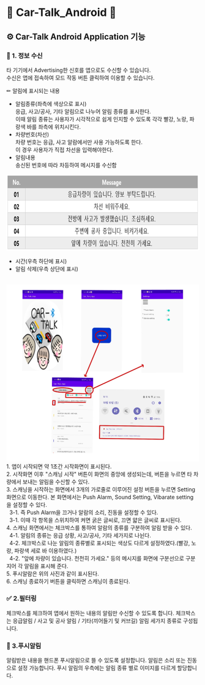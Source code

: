 # 📱 Car-Talk_Android 📱
## ⚙ Car-Talk Android Application 기능
### 📢 1. 정보 수신
타 기기에서 Advertising한 신호를 앱으로도 수신할 수 있습니다. <br>
수신은 앱에 접속하여 모드 작동 버튼 클릭하여 이용할 수 있습니다. <br>

✏︎ 알림에 표시되는 내용
* 알림종류(좌측에 색상으로 표시) <br>
응급, 사고/공사, 기타 알림으로 나누어 알림 종류를 표시한다.<br>
이때 알림 종류는 사용자가 시각적으로 쉽게 인지할 수 있도록 각각 빨강, 노랑, 파랑색 바를 좌측에 위치시킨다.<br>
* 차량번호(차선) <br>
차량 번호는 응급, 사고 알람에서만 사용 가능하도록 한다. <br>
이 경우 사용자가 직접 차선을 입력해야한다.<br>
* 알림내용 <br>
송신된 번호에 따라 차등하여 메시지를 수신함 <br>

<img src = "application\message.PNG" width = "600" height = "200" alt = "messge contents">

* 시간(우측 하단에 표시) 
* 알림 삭제(우측 상단에 표시)<br><br>

<img src = "application\aplication active.jpg" alt = "application active">
1. 앱이 시작되면 약 1초간 시작화면이 표시된다.<br>
2. 시작화면 이후 "스캐닝 시작" 버튼이 화면의 중앙에 생성되는데, 버튼을 누르면 타 차량에서 보내는 알림을 수신할 수 있다.<br>
3. 스캐닝을 시작하는 화면에서 3개의 가로줄로 이루어진 설정 버튼을 누르면 Setting 화면으로 이동한다. 본 화면에서는 Push Alarm, Sound Setting, Vibarate setting 을 설정할 수 있다.<br>
&nbsp; 3-1. 즉 Push Alarm을 끄거나 알람의 소리, 진동을 설정할 수 있다.<br>
&nbsp; 3-1. 이때 각 항목을 스위치하여 켜면 굵은 글씨로, 끄면 얇은 글씨로 표시된다.<br>
4. 스캐닝 화면에서는 체크박스를 통하여 알람의 종류를 구분하여 알림 받을 수 있다.<br>
&nbsp; 4-1. 알림의 종류는 응급 상황, 사고/공사, 기타 세가지로 나뉜다.<br>
&nbsp; 4-2. 체크박스로 나눈 알림의 종류별로 표시되는 색상도 다르게 설정하였다.(빨강, 노랑, 파랑색 세로 바 이용하였다.) <br>
&nbsp; 4-2. "앞에 차량이 있습니다. 천천히 가세요." 등의 메시지를 화면에 구분선으로 구분지어 각 알림을 표시해 준다.<br>
5. 푸시알람은 위의 사진과 같이 표시된다.<br>
6. 스캐닝 종료하기 버튼을 클릭하면 스캐닝이 종료된다.<br>


### ✅ 2.필터링
체크박스를 체크하여 앱에서 원하는 내용의 알림만 수신할 수 있도록 합니다.
체크박스는 응급알림 / 사고 및 공사 알림 / 기타(끼어들기 및 커브길) 알림 세가지 종류로 구성됩니다. <br>

### 🔔 3.푸시알림
알림받은 내용을 핸드폰 푸시알림으로 뜰 수 있도록 설정합니다.
알림은 소리 또는 진동으로 설정 가능합니다.
푸시 알림의 우측에는 알림 종류 별로 이미지를 다르게 할당합니다.
